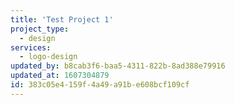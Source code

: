 ```yaml
---
title: 'Test Project 1'
project_type:
  - design
services:
  - logo-design
updated_by: b8cab3f6-baa5-4311-822b-8ad388e79916
updated_at: 1607304879
id: 383c05e4-159f-4a49-a91b-e608bcf109cf
---
```

